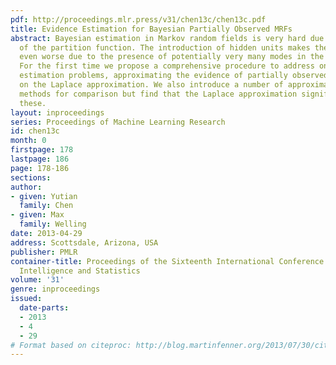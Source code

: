 ```yaml
---
pdf: http://proceedings.mlr.press/v31/chen13c/chen13c.pdf
title: Evidence Estimation for Bayesian Partially Observed MRFs
abstract: Bayesian estimation in Markov random fields is very hard due to the intractability
  of the partition function. The introduction of hidden units makes the situation
  even worse due to the presence of potentially very many modes in the posterior distribution.
  For the first time we propose a comprehensive procedure to address one of the Bayesian
  estimation problems, approximating the evidence of partially observed MRFs based
  on the Laplace approximation. We also introduce a number of approximate MCMC-based
  methods for comparison but find that the Laplace approximation significantly outperforms
  these.
layout: inproceedings
series: Proceedings of Machine Learning Research
id: chen13c
month: 0
firstpage: 178
lastpage: 186
page: 178-186
sections: 
author:
- given: Yutian
  family: Chen
- given: Max
  family: Welling
date: 2013-04-29
address: Scottsdale, Arizona, USA
publisher: PMLR
container-title: Proceedings of the Sixteenth International Conference on Artificial
  Intelligence and Statistics
volume: '31'
genre: inproceedings
issued:
  date-parts:
  - 2013
  - 4
  - 29
# Format based on citeproc: http://blog.martinfenner.org/2013/07/30/citeproc-yaml-for-bibliographies/
---
```

